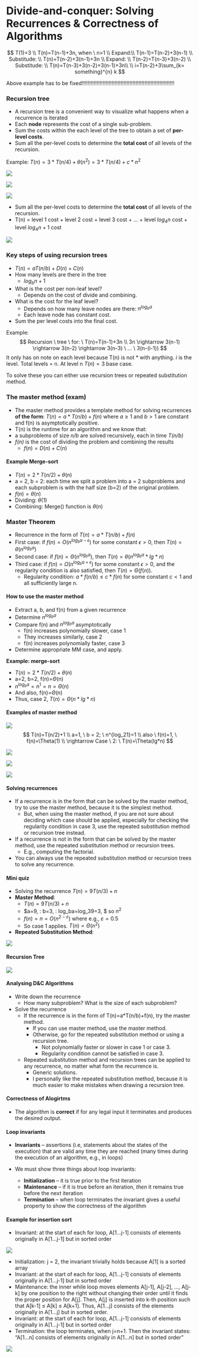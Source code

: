 # Divide-and-conquer: Solving Recurrences & Correctness of Algorithms

$$
T(1)=3 \\
T(n)=T(n-1)+3n, when \ n>1 \\
Expand:\\
T(n-1)=T(n-2)+3(n-1) \\
Substitude: \\
T(n)=T(n-2)+3(n-1)+3n \\
Expand: \\
T(n-2)=T(n-3)+3(n-2) \\
Substitude: \\
T(n)=T(n-3)+3(n-2)+3(n-1)+3n\\
\\
i=T(n-2)+3\sum_{k= something}^{n} k
$$

Above example has to be fixed!!!!!!!!!!!!!!!!!!!!!!!!!!!!!!!!!!!!!!!!!!!!!!!!!!!!!!!!!!!!!!



### Recursion tree

- A recursion tree is a convenient way to visualize what
  happens when a recurrence is iterated 
- Each **node** represents the cost of a single sub-problem.
- Sum the costs within the each level of the tree to obtain a
  set of **per-level costs**. 
- Sum all the per-level costs to determine the **total cost** of
  all levels of the recursion. 

Example: $T(n)=3*T(n/4)+\theta(n^2)=3*T(n/4)+c*n^2$

![](.\img\16.png)

![](.\img\17.png)

![](.\img\18.png)

- Sum all the per-level costs to determine the **total cost** of
  all levels of the recursion. 
- T(n) = level 1 cost + level 2 cost + level 3 cost + … + level $log_4n$ cost + level $log_4n+1$ cost

![](.\img\19.png)

### Key steps of using recursion trees

- $T(n)=aT(n/b)+D(n)+C(n)$
- How many levels are there in the tree
  - $log_bn+1$
- What is the cost per non-leaf level?
  - Depends on the cost of divide and combining.
- What is the cost for the leaf level?
  - Depends on how many leave nodes are there: $n^{log_ba}$
  - Each leave node has constant cost.
- Sum the per level costs into the final cost. 

Example:
$$
Recursion \ tree \ for: \ T(n)=T(n-1)+3n \\
3n \rightarrow 3(n-1) \rightarrow 3(n-2) \rightarrow 3(n-3) \ ... \ 3(n-(i-1))
$$
It only has on note on each level because T(n) is not * with anything. *i* is the level. Total levels = n.  At level n $T(n) = 3$ base case. 

To solve these you can either use recursion trees or repeated substitution method.

### The master method (exam)

- The master method provides a template method for
  solving recurrences **of the form**: $T(n)=a*T(n/b)+f(n)$ where $a\geq 1$ and $b > 1$ are constant and f(n) is asymptotically positive.
-  T(n) is the runtime for an algorithm and we know that:
  - a subproblems of size *n/b* are solved recursively, each in time
    *T(n/b)*
  - *f(n)* is the cost of dividing the problem and combining the results
    - $f(n)=D(n)+C(n)$

#### Example Merge-sort

- $T(n)=2*T(n/2)+\theta(n)$
- a = 2, b = 2: each time we split a problem into a = 2 subproblems and each subproblem is with the half size (b=2) of the original problem.
- $f(n)=\theta(n)$
- Dividing: $\theta(1)$
- Combining: Merge() function is $\theta(n)$

### Master Theorem

- Recurrence in the form of $T(n)=a*T(n/b)+f(n)$
- First case: if $f(n)= O(n^{log_ba-\epsilon})$ for some constant $\epsilon>0$, then $T(n)=\theta(n^{log_ba})$
- Second case: if $f(n)=\Theta(n^{log_ba})$, then $T(n)=\theta(n^{log_ba}*lg*n)$
- Third case: if $f(n)=\Omega(n^{log_ba+\epsilon})$ for some constant $\epsilon> 0$, and the regularity condition is also satisfied, then $T(n)=\Theta(f(n))$.
  - Regularity condition: $a*f(n/b)\leq c*f(n)$ for some constant $c<1$ and all sufficiently large n.

#### How to use the master method

- Extract a, b, and f(n) from a given recurrence
- Determine $n^{log_ba}$
- Compare f(n) and  $n^{log_ba}$ asymptotically
  - f(n) increases polynomially slower, case 1
  - They increases similarly, case 2
  - f(n) increases polynomially faster, case 3
- Determine appropriate MM case, and apply.

**Example: merge-sort**

- $T(n)=2*T(n/2)+\theta(n)$
- a=2, b=2, f(n)=$\Theta$(n)
- $n^{log_ba}=n^1=n=\Theta(n)$
- And also, f(n)=$\Theta$(n)
- Thus, case 2, $T(n)=\Theta(n*lg*n)$

#### Examples of master method

![](.\img\20.png)
$$
T(n)=T(n/2)+1 \\
a=1, \ b = 2; \ n^{log_21}=1 \\
also \ f(n)=1, \ f(n)=\Theta(1) \\
\rightarrow Case \ 2: \ T(n)=\Theta(lg*n)
$$

![](.\img\64.png)

![](.\img\65.png)

![](.\img\66.png)

#### Solving recurrences

- If a recurrence is in the form that can be solved by the master method, try to use the master method, because it is the simplest method.
  - But, when using the master method, if you are not sure about deciding which case should be applied, especially for checking the regularity condition in case 3, use the repeated substitution method or recursion tree instead. 
- If a recurrence is not in the form that can be solved by the master method, use the repeated substitution method or recursion trees. 
  - E.g., computing the factorial.
- You can always use the repeated substitution method or recursion trees to solve any recurrence.

#### Mini quiz

- Solving the recurrence $T(n)=9T(n/3)+n$
- **Master Method**:
  - $T(n)=9T(n/3)+n$
  - $a=9, \: b=3, \: log_ba=log_39=3, $  so $n^2$
  - $f(n)=n=O(n^{2-ε})$ where e.g., $ε=0.5$
  - So case 1 applies. $T(n)=\Theta(n^2)$
- **Repeated Substitution Method**:

![](.\img\106.png)

#### Recursion Tree

![](.\img\107.png)

#### Analysing D&C Algorithms

- Write down the recurrence
  - How many subproblem? What is the size of each subproblem?
- Solve the recurrence
  - If the recurrence is in the form of T(n)=a*T(n/b)+f(n), try the master
    method. 
    - If you can use master method, use the master method. 
    - Otherwise, go for the repeated substitution method or using a recursion tree.
      - Not polynomially faster or slower in case 1 or case 3. 
      - Regularity condition cannot be satisfied in case 3.
  - Repeated substitution method and recursion trees can be applied to any recurrence, no matter what form the recurrence is.
    - Generic solutions.
    - I personally like the repeated substitution method, because it is much easier to make mistakes when drawing a recursion tree.

#### Correctness of Alogirtms

- The algorithm is **correct** if for any legal input it terminates and produces the desired output.

#### Loop invariants

- **Invariants** – assertions (i.e, statements about the states of the execution) that are valid any time they are reached (many times during the execution of an algorithm, e.g., in loops)

- We must show three things about loop invariants:
  - **Initialization** – it is true prior to the first iteration
  - **Maintenance** – if it is true before an iteration, *then* it remains true before the next iteration
  - **Termination** – when loop terminates the invariant gives a useful property to show the correctness of the algorithm

#### Example for insertion sort

- Invariant: at the start of each for loop, A[1…j-1] consists of elements originally in A[1…j-1] but in sorted order

![](.\img\108.png)

- Initialization: j = 2, the invariant trivially holds because A[1] is a sorted array
- Invariant: at the start of each for loop, A[1…j-1] consists of elements originally in A[1…j-1] but in sorted order
- Maintenance: the inner while loop moves elements A[j-1], A[j-2], …, A[j-k] by one position to the right without changing their order until it finds the proper position for A[j]. Then, A[j] is inserted into k-th position such that A[k-1] ≤ A[k] ≤ A[k+1]. Thus, A[1…j] consists of the elements originally in A[1…j] but in sorted order. 
- Invariant: at the start of each for loop, A[1…j-1] consists of elements originally in A[1…j-1] but in sorted order
- Termination: the loop terminates, when j=n+1. Then the invariant states: “A[1…n] consists of elements originally in A[1…n] but in sorted order”

![](.\img\109.png)



